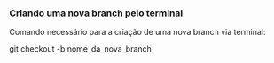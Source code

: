 ### Criando uma nova branch pelo terminal

Comando necessário para a criação de uma nova branch via terminal:

git checkout -b nome_da_nova_branch
